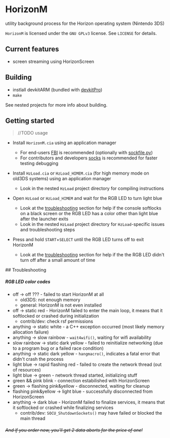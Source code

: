﻿# HorizonM
utility background process for the Horizon operating system (Nintendo 3DS)

`HorizonM` is licensed under the `GNU GPLv3` license. See `LICENSE` for details.


## Current features
* screen streaming using HorizonScreen


## Building
- instlall devkitARM (bundled with [devkitPro](http://devkitpro.org))
- `make`

See nested projects for more info about building.

## Getting started
> //TODO usage

- Install `HorizonM.cia` using an application manager  
  - For end-users [FBI](https://github.com/Steveice10/FBI) is recommended (optionally with [sockfile.py](#))  
  - For contributors and developers [socks](https://github.com/MarcuzD/socks) is recommended for faster testing debugging

- Install `HzLoad.cia` or `HzLoad_HIMEM.cia` (for high memory mode on old3DS systems) using an application manager
  - Look in the nested `HzLoad` project directory for compiling instructions

- Open `HzLoad` or `HzLoad_HIMEM` and wait for the RGB LED to turn light blue
  - Look at the [troubleshooting](#tshoot) section for help if the console softlocks on a black screen or the RGB LED has a color other than light blue after the launcher exits
  - Look in the nested `HzLoad` project directory for `HzLoad`-specific issues and troubleshooting steps

- Press and hold `START`+`SELECT` until the RGB LED turns off to exit HorizonM
  - Look at the [troubleshooting](#tshoot) section for help if the the RGB LED didn't turn off after a small amount of time

<a name="tshoot">
## Troubleshooting
</a>

##### RGB LED color codes
- off -> off ??? - failed to start HorizonM at all
  - old3DS: not enough memory
  - general: HorizonM is not even installed
- off -> static red - HorizonM failed to enter the main loop, it means that it softlocked or crashed during initialization
  - contrib/dev: check rsf permissions
- anything -> static white - a C++ exception occurred (most likely memory allocation failure)
- anything -> slow rainbow - `wait4wifi()`, waiting for wifi availability
- slow rainbow -> static dark yellow - failed to reinitialize networking (due to a program bug or a failed race condition)
- anything -> static dark yellow - `hangmacro()`, indicates a fatal error that didn't crash the process
- light blue -> rapid flashing red - failed to create the network thread (out of resources)
- light blue -> green - network thread started, initializing stuff
- green && pink blink - connection estabilished with HorizonScreen
- green -> flashing pink&yellow - disconnected, waiting for cleanup
- flashing pink&yellow -> light blue - successfully disconnected from HorizonScreen
- anything -> dark blue - HorizonM failed to finalize services, it means that it softlocked or crashed while finalizing services
  - contrib/dev: `SOCU_ShutdownSockets()` may have failed or blocked the main thread

###### ~~And if you order now, you'll get 2 data aborts for the price of one!~~
